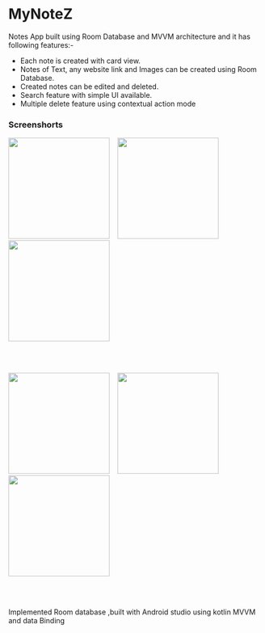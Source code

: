 # MyNoteZ
Notes App built using Room Database and MVVM architecture and it has following features:-
* Each note is created with card view. 
* Notes of Text, any website link and Images can be created using Room Database.
* Created notes can be edited and deleted.
* Search feature with simple UI available.
* Multiple delete feature using contextual action mode

<h3 align="left">Screenshorts</h3>
<p float="left">
<img src="https://res.cloudinary.com/dxohkfifk/image/upload/v1678824554/01_mdlvvy.jpg" width="200" style="max-width:100%;"> &nbsp;&nbsp;  
<img src="https://res.cloudinary.com/dxohkfifk/image/upload/v1678824561/02_wldant.jpg" width="200" style="max-width:100%;"> &nbsp;&nbsp;   
<img src="https://res.cloudinary.com/dxohkfifk/image/upload/v1678824567/03_aanx8c.jpg" width="200" style="max-width:100%;">
</p>
<br>
<br>
<p float="left">
<img src="https://res.cloudinary.com/dxohkfifk/image/upload/v1678825810/Screenshot_2023-03-15-01-59-22-240_com.example.semplenotesapp_1_x7otl5.jpg" width="200" style="max-width:100%;"> &nbsp;&nbsp;  
<img src="https://res.cloudinary.com/dxohkfifk/image/upload/v1678824586/05_jdsojp.jpg" width="200" style="max-width:100%;"> &nbsp;&nbsp;  
<img src="https://res.cloudinary.com/dxohkfifk/image/upload/v1678824594/06_ejz7x8.jpg" width="200" style="max-width:100%;">
</p>
<br>
<br>

Implemented Room database ,built with Android studio using kotlin MVVM and data Binding
